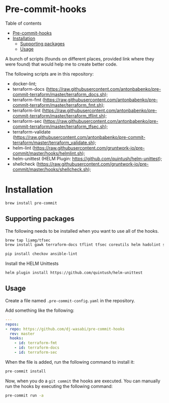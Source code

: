 # Pre-commit-hooks

Table of contents

- [Pre-commit-hooks](#pre-commit-hooks)
- [Installation](#installation)
  * [Supporting packages](#supporting-packages)
  * [Usage](#usage)

A bunch of scripts (founds on different places, provided link where they were found) that would help me to create better code.

The following scripts are in this repository:
* docker-lint;
* terraform-docs (https://raw.githubusercontent.com/antonbabenko/pre-commit-terraform/master/terraform_docs.sh);
* terraform-fmt (https://raw.githubusercontent.com/antonbabenko/pre-commit-terraform/master/terraform_fmt.sh);
* terraform-lint (https://raw.githubusercontent.com/antonbabenko/pre-commit-terraform/master/terraform_tflint.sh);
* terraform-sec (https://raw.githubusercontent.com/antonbabenko/pre-commit-terraform/master/terraform_tfsec.sh);
* terraform-validate (https://raw.githubusercontent.com/antonbabenko/pre-commit-terraform/master/terraform_validate.sh);
* helm-lint (https://raw.githubusercontent.com/gruntwork-io/pre-commit/master/hooks/helmlint.sh);
* helm-unittest (HELM Plugin: https://github.com/quintush/helm-unittest);
* shellcheck (https://raw.githubusercontent.com/gruntwork-io/pre-commit/master/hooks/shellcheck.sh);

# Installation

```sh
brew install pre-commit
```

## Supporting packages

The following needs to be installed when you want to use all of the hooks.

```sh
brew tap liamg/tfsec
brew install gawk terraform-docs tflint tfsec coreutils helm hadolint shellcheck
```

```sh
pip install checkov ansible-lint
```

Install the HELM Unittests
```sh
helm plugin install https://github.com/quintush/helm-unittest
```

## Usage

Create a file named `.pre-commit-config.yaml` in the repository.

Add something like the following:

```yaml
---
repos:
- repo: https://github.com/dj-wasabi/pre-commit-hooks
  rev: master
  hooks:
    - id: terraform-fmt
    - id: terraform-docs
    - id: terraform-sec
```

When the file is added, run the following command to install it:

```s
pre-commit install
```

Now, when you do a `git commit` the hooks are executed. You can manually run the hooks by executing the following command:

```sh
pre-commit run -a
```

